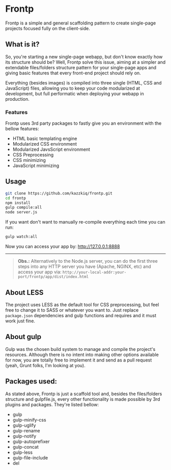 # Frontp
Frontp is a simple and general scaffolding pattern to create single-page projects focused fully on the client-side.


## What is it?

So, you're starting a new single-page webapp, but don't know exactly how its structure should be? Well, Frontp solve this issue, aiming at a simpler and extendable files/folders structure pattern for your single-page apps and giving basic features that every front-end project should rely on.

Everything (besides images) is compiled into three single (HTML, CSS and JavaScript) files, allowing you to keep your code modularized at development, but full performatic when deploying your webapp in production.

### Features
Frontp uses 3rd party packages to fastly give you an environment with the bellow features:
- HTML basic templating engine
- Modularized CSS environment
- Modularized JavsScript environment
- CSS Preprocessing
- CSS minimizing
- JavaScript minimizing

## Usage

```bash
git clone https://github.com/kazzkiq/frontp.git
cd frontp
npm install
gulp compile:all
node server.js
```

If you want don't want to manually re-compile everything each time you can run:

```bash
gulp watch:all
```

Now you can access your app by: http://127.0.0.1:8888

----

> **Obs.:** Alternatively to the Node.js server, you can do the first three steps into any HTTP server you have (Apache, NGINX, etc) and access your app via: `http://your-local-addr:your-port/frontp/app/dist/index.html`

## About LESS
The project uses LESS as the default tool for CSS preprocessing, but feel free to change it to SASS or whatever you want to. Just replace `package.json` dependencies and gulp functions and requires and it must work just fine.

## About gulp
Gulp was the chosen build system to manage and compile the project's resources. Although there is no intent into making other options available for now, you are totally free to implement it and send as a pull request (yeah, Grunt folks, I'm looking at you).

## Packages used:
As stated above, Frontp is just a scaffold tool and, besides the files/folders structure and gulpfile.js, every other functionality is made possible by 3rd plugins and packages. They're listed bellow:
- gulp
- gulp-minify-css
- gulp-uglify
- gulp-rename
- gulp-notify
- gulp-autoprefixer
- gulp-concat
- gulp-less
- gulp-file-include
- del